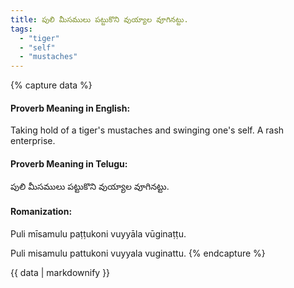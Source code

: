 ```yaml
---
title: పులి మీసములు పట్టుకొని వుయ్యాల వూగినట్టు.
tags:
  - "tiger"
  - "self"
  - "mustaches"
---
```


{% capture data %}
#### Proverb Meaning in English:
Taking hold of a tiger's mustaches and swinging one's self.
A rash enterprise.

#### Proverb Meaning in Telugu:
పులి మీసములు పట్టుకొని వుయ్యాల వూగినట్టు.

#### Romanization:
Puli mīsamulu paṭṭukoni vuyyāla vūginaṭṭu.

Puli misamulu pattukoni vuyyala vuginattu.
{% endcapture %}

{{ data | markdownify }}

